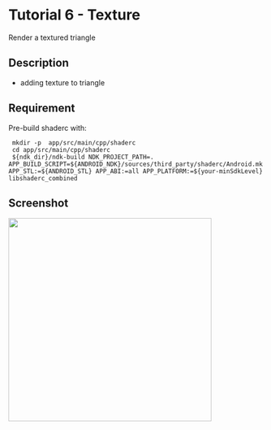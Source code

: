 Tutorial 6 - Texture
=============================
Render a textured triangle


Description
----------
*  adding texture to triangle


Requirement
--------------
Pre-build shaderc with:
```
 mkdir -p  app/src/main/cpp/shaderc
 cd app/src/main/cpp/shaderc
 ${ndk_dir}/ndk-build NDK_PROJECT_PATH=. APP_BUILD_SCRIPT=${ANDROID_NDK}/sources/third_party/shaderc/Android.mk APP_STL:=${ANDROID_STL} APP_ABI:=all APP_PLATFORM:=${your-minSdkLevel} libshaderc_combined
```
Screenshot
------------
<img src="./Tutorial_6_Screenshot.png" height="400px">

